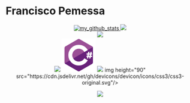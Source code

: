 # Francisco Pemessa

<a align="center" href="https://github.com/FrancisP100?tab=repositories">
    <p align="center">
        <img src="https://github-readme-stats.vercel.app/api?username=FrancisP100&show_icons=true&theme=tokyonight&include_all_commits=true&count_private=true&hide=issues" alt="my_github_stats" height="150" />
        <img src="https://github-readme-streak-stats.herokuapp.com/?user=FrancisP100"/>
</a>
<br/>
<img height="150" src="https://github-readme-stats.vercel.app/api/top-langs/?username=FrancisP100&layout=compact&theme=tokyonight">
<br/>
    <img height="90" src="https://raw.githubusercontent.com/jmnote/z-icons/master/svg/c.svg"/>
  <img height="90" src="https://raw.githubusercontent.com/devicons/devicon/master/icons/csharp/csharp-original.svg"/>
  <img height="90" src="https://cdn.jsdelivr.net/gh/devicons/devicon/icons/html5/html5-original.svg"/>
  img height="90" src="https://cdn.jsdelivr.net/gh/devicons/devicon/icons/css3/css3-original.svg"/>

  <p align="center"> 
  <img src="https://profile-counter.glitch.me/FrancisP100/count.svg" />
</p>
